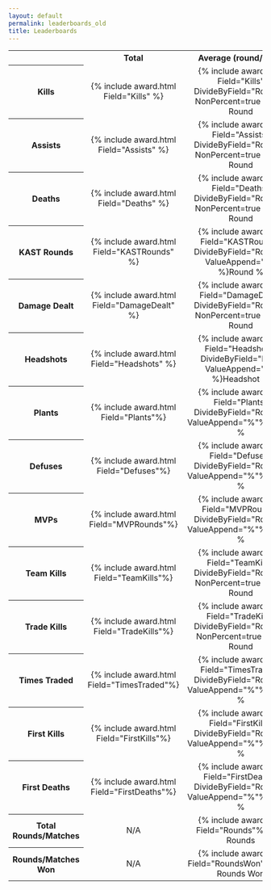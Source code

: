 ```yaml
---
layout: default
permalink: leaderboards_old
title: Leaderboards
---
```

<div align="center">
<table class="fullTableAllBorders">
<tr>
    <th></th>
    <th style="text-align: center">Total</th>
    <th style="text-align: center">Average (round/total)</th>
    <th style="text-align: center">Average per Match</th>
</tr>
<tr>
    <th style="text-align: center">Kills</th>
    <td style="text-align: center">{% include award.html Field="Kills" %}</td>
    <td style="text-align: center" class="CellWithComment">{% include award.html Field="Kills" DivideByField="Rounds" NonPercent=true %}<span class="CellComment">per Round</span></td>
    <td style="text-align: center">{% include award.html Field="Kills" DivideByField="matches" %}</td>
</tr>
<tr>
    <th style="text-align: center">Assists</th>
    <td style="text-align: center">{% include award.html Field="Assists" %}</td>
    <td style="text-align: center" class="CellWithComment">{% include award.html Field="Assists" DivideByField="Rounds" NonPercent=true %}<span class="CellComment">per Round</span></td>
    <td style="text-align: center">{% include award.html Field="Assists" DivideByField="matches" %}</td>
</tr>
<tr>
    <th style="text-align: center">Deaths</th>
    <td style="text-align: center">{% include award.html Field="Deaths" %}</td>
    <td style="text-align: center" class="CellWithComment">{% include award.html Field="Deaths" DivideByField="Rounds" NonPercent=true %}<span class="CellComment">per Round</span></td>
    <td style="text-align: center">{% include award.html Field="Deaths" DivideByField="matches" %}</td>
</tr>
<tr>
    <th style="text-align: center">KAST Rounds</th>
    <td style="text-align: center">{% include award.html Field="KASTRounds" %}</td>
    <td style="text-align: center" class="CellWithComment">{% include award.html Field="KASTRounds" DivideByField="Rounds" ValueAppend="%" %}<span class="CellComment">Round %</span></td>
    <td style="text-align: center">{% include award.html Field="KASTRounds" DivideByField="matches" %}</td>
</tr>
<tr>
    <th style="text-align: center">Damage Dealt</th>
    <td style="text-align: center">{% include award.html Field="DamageDealt" %}</td>
    <td style="text-align: center" class="CellWithComment">{% include award.html Field="DamageDealt" DivideByField="Rounds" NonPercent=true %}<span class="CellComment">per Round</span></td>
    <td style="text-align: center">{% include award.html Field="DamageDealt" DivideByField="matches" %}</td>
</tr>
<tr>
    <th style="text-align: center">Headshots</th>
    <td style="text-align: center">{% include award.html Field="Headshots" %}</td>
    <td style="text-align: center" class="CellWithComment">{% include award.html Field="Headshots" DivideByField="Kills" ValueAppend="%" %}<span class="CellComment">Headshot %</span></td>
    <td style="text-align: center">{% include award.html Field="Headshots" DivideByField="matches" %}</td>
</tr>
<tr>
    <th style="text-align: center">Plants</th>
    <td style="text-align: center">{% include award.html Field="Plants"%}</td>
    <td style="text-align: center" class="CellWithComment">{% include award.html Field="Plants" DivideByField="Rounds" ValueAppend="%"%}<span class="CellComment">Round %</span></td>
    <td style="text-align: center">{% include award.html Field="Plants" DivideByField="matches" %}</td>
</tr>
<tr>
    <th style="text-align: center">Defuses</th>
    <td style="text-align: center">{% include award.html Field="Defuses"%}</td>
    <td style="text-align: center" class="CellWithComment">{% include award.html Field="Defuses" DivideByField="Rounds" ValueAppend="%"%}<span class="CellComment">Round %</span></td>
    <td style="text-align: center">{% include award.html Field="Defuses" DivideByField="matches" %}</td>
</tr>
<tr>
    <th style="text-align: center">MVPs</th>
    <td style="text-align: center">{% include award.html Field="MVPRounds"%}</td>
    <td style="text-align: center" class="CellWithComment">{% include award.html Field="MVPRounds" DivideByField="Rounds" ValueAppend="%"%}<span class="CellComment">Round %</span></td>
    <td style="text-align: center">{% include award.html Field="MVPRounds" DivideByField="matches" %}</td>
</tr>
<tr>
    <th style="text-align: center">Team Kills</th>
    <td style="text-align: center">{% include award.html Field="TeamKills"%}</td>
    <td style="text-align: center" class="CellWithComment">{% include award.html Field="TeamKills" DivideByField="Rounds" NonPercent=true %}<span class="CellComment">per Round</span></td>
    <td style="text-align: center">{% include award.html Field="TeamKills" DivideByField="matches"%}</td>
</tr>
<tr>
    <th style="text-align: center">Trade Kills</th>
    <td style="text-align: center">{% include award.html Field="TradeKills"%}</td>
    <td style="text-align: center" class="CellWithComment">{% include award.html Field="TradeKills" DivideByField="Rounds" NonPercent=true%}<span class="CellComment">per Round</span></td>
    <td style="text-align: center">{% include award.html Field="TradeKills" DivideByField="matches"%}</td>
</tr>
<tr>
    <th style="text-align: center">Times Traded</th>
    <td style="text-align: center">{% include award.html Field="TimesTraded"%}</td>
    <td style="text-align: center" class="CellWithComment">{% include award.html Field="TimesTraded" DivideByField="Rounds" ValueAppend="%"%}<span class="CellComment">Round %</span></td>
    <td style="text-align: center">{% include award.html Field="TimesTraded" DivideByField="matches"%}</td>
</tr>
<tr>
    <th style="text-align: center">First Kills</th>
    <td style="text-align: center">{% include award.html Field="FirstKills"%}</td>
    <td style="text-align: center" class="CellWithComment">{% include award.html Field="FirstKills" DivideByField="Rounds" ValueAppend="%"%}<span class="CellComment">Round %</span></td>
    <td style="text-align: center">{% include award.html Field="FirstKills" DivideByField="matches"%}</td>
</tr>
<tr>
    <th style="text-align: center">First Deaths</th>
    <td style="text-align: center">{% include award.html Field="FirstDeaths"%}</td>
    <td style="text-align: center" class="CellWithComment">{% include award.html Field="FirstDeaths" DivideByField="Rounds" ValueAppend="%"%}<span class="CellComment">Round %</span></td>
    <td style="text-align: center">{% include award.html Field="FirstDeaths" DivideByField="matches"%}</td>
</tr>
<tr>
    <th style="text-align: center">Total Rounds/Matches</th>
    <td style="text-align: center">N/A</td>
    <td style="text-align: center" class="CellWithComment">{% include award.html Field="Rounds"%}<span class="CellComment">Total Rounds</span></td>
    <td style="text-align: center" class="CellWithComment">{% include award.html Field="matches"%}<span class="CellComment">Total Matches</span></td>
</tr>
<tr>
    <th style="text-align: center">Rounds/Matches Won</th>
    <td style="text-align: center">N/A</td>
    <td style="text-align: center" class="CellWithComment">{% include award.html Field="RoundsWon"%}<span class="CellComment">Total Rounds Won</span></td>
    <td style="text-align: center" class="CellWithComment">{% include award.html Field="matchesWon"%}<span class="CellComment">Total Matches Won</span></td>
</tr>
</table>
</div>

